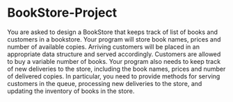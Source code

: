 # BookStore-Project
You are asked to design a BookStore that keeps track of list of books and customers in a
bookstore. Your program will store book names, prices and number of available copies. Arriving 
customers will be placed in an appropriate data structure and served accordingly. Customers are 
allowed to buy a variable number of books. Your program also needs to keep track of new deliveries to 
the store, including the book names, prices and number of delivered copies. In particular, you need to 
provide methods for serving customers in the queue, processing new deliveries to the store, and 
updating the inventory of books in the store. 
